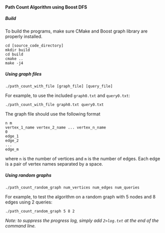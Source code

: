 #### Path Count Algorithm using Boost DFS
##### Build
To build the programs, make sure CMake and Boost graph library are properly installed.
```
cd [source_code_directory]
mkdir build
cd build
cmake ..
make -j4
```
##### Using graph files
```
./path_count_with_file [graph_file] [query_file]
```

For example, to use the included `graph0.txt` and `query0.txt`:
```
./path_count_with_file graph0.txt query0.txt
```

The graph file should use the following format
```
n m
vertex_1_name vertex_2_name ... vertex_n_name
0
edge_1
edge_2
...
edge_m
```
where `n` is the number of vertices and `m` is the number of edges. Each edge is a pair of vertex names separated by a space.

##### Using random graphs
```
./path_count_random_graph num_vertices num_edges num_queries
```

For example, to test the algorithm on a random graph with 5 nodes and 8 edges using 2 queries:
```
./path_count_random_graph 5 8 2
```

*Note: to suppress the progress log, simply add `2>log.txt` at the end of the command line.*
